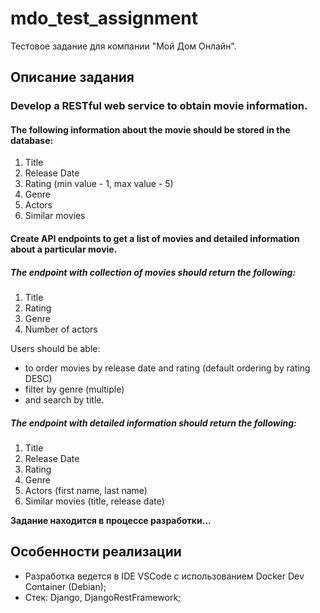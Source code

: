 # mdo_test_assignment

Тестовое задание для компании "Мой Дом Онлайн".

## Описание задания

### Develop a RESTful web service to obtain movie information.

#### The following information about the movie should be stored in the database:
1. Title
2. Release Date
3. Rating (min value - 1, max value - 5)
4. Genre
5. Actors
6. Similar movies

#### Create API endpoints to get a list of movies and detailed information about a particular movie.

##### The endpoint with collection of movies should return the following:
1. Title
2. Rating
3. Genre
4. Number of actors

Users should be able: 
- to order movies by release date and rating (default ordering by rating DESC)
- filter by genre (multiple) 
- and search by title.

##### The endpoint with detailed information should return the following:
1. Title
2. Release Date
3. Rating
4. Genre
5. Actors (first name, last name)
6. Similar movies (title, release date)

**Задание находится в процессе разработки...**

## Особенности реализации

- Разработка ведется в IDE VSCode с использованием Docker Dev Container (Debian);
- Стек: Django, DjangoRestFramework;
